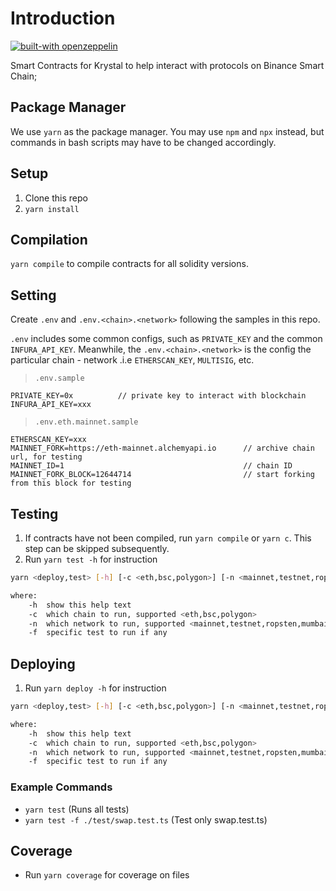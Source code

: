 # Introduction

[![built-with openzeppelin](https://img.shields.io/badge/built%20with-OpenZeppelin-3677FF)](https://docs.openzeppelin.com/)

Smart Contracts for Krystal to help interact with protocols on Binance Smart Chain;

## Package Manager

We use `yarn` as the package manager. You may use `npm` and `npx` instead, but commands in bash scripts may have to be changed accordingly.

## Setup

1. Clone this repo
2. `yarn install`

## Compilation

`yarn compile` to compile contracts for all solidity versions.

## Setting

Create `.env` and `.env.<chain>.<network>` following the samples in this repo.

`.env` includes some common configs, such as `PRIVATE_KEY` and the common `INFURA_API_KEY`.
Meanwhile, the `.env.<chain>.<network>` is the config the particular chain - network .i.e `ETHERSCAN_KEY`, `MULTISIG`, etc.

> `.env.sample`
```
PRIVATE_KEY=0x          // private key to interact with blockchain
INFURA_API_KEY=xxx
```

> `.env.eth.mainnet.sample`
```
ETHERSCAN_KEY=xxx
MAINNET_FORK=https://eth-mainnet.alchemyapi.io      // archive chain url, for testing
MAINNET_ID=1                                        // chain ID
MAINNET_FORK_BLOCK=12644714                         // start forking from this block for testing
```

## Testing

1. If contracts have not been compiled, run `yarn compile` or `yarn c`. This step can be skipped subsequently.
2. Run `yarn test -h` for instruction

```bash
yarn <deploy,test> [-h] [-c <eth,bsc,polygon>] [-n <mainnet,testnet,ropsten>] -- to run test on specific chain and network

where:
    -h  show this help text
    -c  which chain to run, supported <eth,bsc,polygon>
    -n  which network to run, supported <mainnet,testnet,ropsten,mumbai>
    -f  specific test to run if any
```

## Deploying

1. Run `yarn deploy -h` for instruction

```bash
yarn <deploy,test> [-h] [-c <eth,bsc,polygon>] [-n <mainnet,testnet,ropsten>] -- to run test on specific chain and network

where:
    -h  show this help text
    -c  which chain to run, supported <eth,bsc,polygon>
    -n  which network to run, supported <mainnet,testnet,ropsten,mumbai>
    -f  specific test to run if any
```

### Example Commands

- `yarn test` (Runs all tests)
- `yarn test -f ./test/swap.test.ts` (Test only swap.test.ts)

## Coverage

- Run `yarn coverage` for coverage on files
